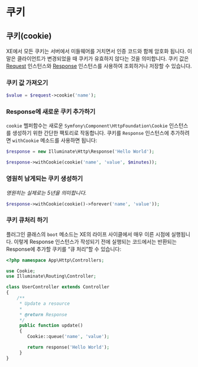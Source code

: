 # 쿠키

## 쿠키\(cookie\)

XE에서 모든 쿠키는 서버에서 미들웨어를 거치면서 인증 코드와 함께 암호화 됩니다. 이 말은 클라이언트가 변경되었을 때 쿠키가 유효하지 않다는 것을 의미합니다. 쿠키 값은 [Request](../develop-guide/request.md) 인스턴스와 [Response](../develop-guide/request-1.md) 인스턴스를 사용하여 조회하거나 저장할 수 있습니다.

### 쿠키 값 가져오기

```php
$value = $request->cookie('name');
```

### Response에 새로운 쿠키 추가하기

`cookie` 헬퍼함수는 새로운 `Symfony\Component\HttpFoundation\Cookie` 인스턴스를 생성하기 위한 간단한 팩토리로 작동합니다. 쿠키를 `Response` 인스턴스에 추가하려면 `withCookie` 메소드를 사용하면 됩니다:

```php
$response = new Illuminate\Http\Response('Hello World');

$response->withCookie(cookie('name', 'value', $minutes));
```

### 영원히 남게되는 쿠키 생성하기

_영원히는 실제로는 5년을 의미합니다._

```php
$response->withCookie(cookie()->forever('name', 'value'));
```

### 쿠키 큐처리 하기

플러그인 클래스의 `boot` 메소드는 XE의 라이프 사이클에서 매우 이른 시점에 실행됩니다. 이렇게 Response 인스턴스가 작성되기 전에 실행되는 코드에서는 반환되는 Response에 추가할 쿠키를 “큐 처리”할 수 있습니다:

```php
<?php namespace App\Http\Controllers;

use Cookie;
use Illuminate\Routing\Controller;

class UserController extends Controller
{
    /**
     * Update a resource
     *
     * @return Response
     */
     public function update()
     {
        Cookie::queue('name', 'value');

        return response('Hello World');
     }
}
```

